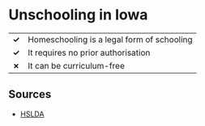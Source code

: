 # Unschooling in Iowa
| | |
|-|-|
| __✓__ | Homeschooling is a legal form of schooling |
| __✓__ | It requires no prior authorisation |
| __✗__ | It can be curriculum-free |

## Sources

* [HSLDA](https://hslda.org/post/how-to-comply-with-iowas-homeschool-law)
